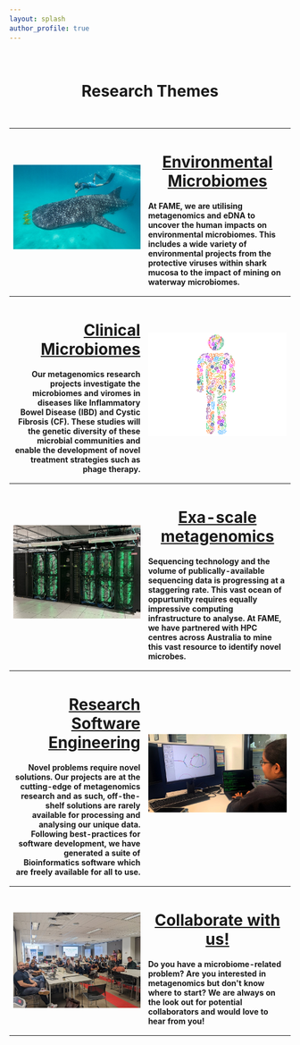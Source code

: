 ```yaml
---
layout: splash
author_profile: true
---
```


<br>
<h1 style="text-align:center;">Research Themes</h1>
<br>

<table style="margin-left: auto; margin-right: auto;">
    <tr>
        <th><a href="/environmental-microbiomes/"><img src="/assets/images/whaleshark2.jpg"></a><br><br></th>
        <th>
            <h1><a href="/environmental-microbiomes/">Environmental Microbiomes</a></h1>
            <p style="text-align:left;">At FAME, we are utilising metagenomics and eDNA to uncover the human impacts on environmental microbiomes. This includes a wide variety of environmental projects from the protective viruses within shark mucosa to the impact of mining on waterway microbiomes.</p>
        </th>
    </tr>
    <tr>
        <th>
            <a href="/clinical-microbiomes/"><h1 style="text-align:right;">Clinical Microbiomes</h1></a>
            <p style="text-align:right;">Our metagenomics research projects investigate the microbiomes and viromes in diseases like Inflammatory Bowel Disease (IBD) and Cystic Fibrosis (CF). These studies will the genetic diversity of these microbial communities and enable the development of novel treatment strategies such as phage therapy.</p>
        </th>
    <th><a href="/clinical-microbiomes/"><img src="/assets/images/microbiome.png"></a><br><br></th>
    </tr>
    <tr>
        <th><a href="/exa-scale-metagenomics/"><img src="/assets/images/exa.jpg"></a><br><br></th>
        <th>
            <h1><a href="/exa-scale-metagenomics/">Exa-scale metagenomics</a></h1>
            <p style="text-align:left;">Sequencing technology and the volume of publically-available sequencing data is progressing at a staggering rate. This vast ocean of oppurtunity requires equally impressive computing infrastructure to analyse. At FAME, we have partnered with HPC centres across Australia to mine this vast resource to identify novel microbes.</p>
        </th>
    </tr>
    <tr>
        <th>
            <h1 style="text-align:right;"><a href="/software/">Research Software Engineering</a></h1>
            <p style="text-align:right;">Novel problems require novel solutions. Our projects are at the cutting-edge of metagenomics research and as such, off-the-shelf solutions are rarely available for processing and analysing our unique data. Following best-practices for software development, we have generated a suite of Bioinformatics software which are freely available for all to use.</p>
        </th>
        <th><a href="/software/"><img src="/assets/images/rse.jpg"></a><br><br></th>
    </tr>
    <tr>
        <th><a href="/collaborate/"><img src="/assets/images/CF-Hackathon.jpg"></a></th>
        <th>
            <h1><a href="/collaborate/">Collaborate with us!</a></h1>
            <p style="text-align:left;">Do you have a microbiome-related problem? Are you interested in metagenomics but don't know where to start? We are always on the look out for potential collaborators and would love to hear from you!</p>
        </th>
    </tr>
</table>
